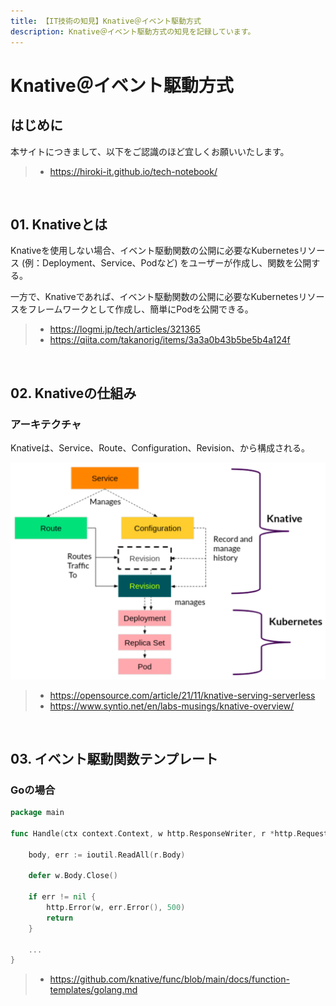 ```yaml
---
title: 【IT技術の知見】Knative＠イベント駆動方式
description: Knative＠イベント駆動方式の知見を記録しています。
---
```


# Knative＠イベント駆動方式

## はじめに

本サイトにつきまして、以下をご認識のほど宜しくお願いいたします。

> - https://hiroki-it.github.io/tech-notebook/

<br>

## 01. Knativeとは

Knativeを使用しない場合、イベント駆動関数の公開に必要なKubernetesリソース (例：Deployment、Service、Podなど) をユーザーが作成し、関数を公開する。

一方で、Knativeであれば、イベント駆動関数の公開に必要なKubernetesリソースをフレームワークとして作成し、簡単にPodを公開できる。

> - https://logmi.jp/tech/articles/321365
> - https://qiita.com/takanorig/items/3a3a0b43b5be5b4a124f

<br>

## 02. Knativeの仕組み

### アーキテクチャ

Knativeは、Service、Route、Configuration、Revision、から構成される。

![knative_architecture](https://raw.githubusercontent.com/hiroki-it/tech-notebook-images/master/images/knative_architecture.png)

> - https://opensource.com/article/21/11/knative-serving-serverless
> - https://www.syntio.net/en/labs-musings/knative-overview/

<br>

## 03. イベント駆動関数テンプレート

### Goの場合

```go
package main

func Handle(ctx context.Context, w http.ResponseWriter, r *http.Request) {

    body, err := ioutil.ReadAll(r.Body)

    defer w.Body.Close()

    if err != nil {
  	    http.Error(w, err.Error(), 500)
        return
    }

    ...
}
```

> - https://github.com/knative/func/blob/main/docs/function-templates/golang.md

<br>
